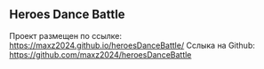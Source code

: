 ## Heroes Dance Battle

Проект размещен по ссылке: https://maxz2024.github.io/heroesDanceBattle/
Сслыка на Github: https://github.com/maxz2024/heroesDanceBattle
